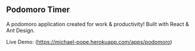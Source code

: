 ## Podomoro Timer
A podomoro application created for work & productivity! Built with React & Ant Design.

Live Demo: (https://michael-pope.herokuapp.com/apps/podomoro)